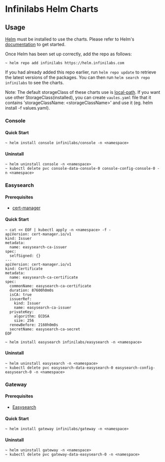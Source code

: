 # **Infinilabs Helm Charts**

## Usage

[Helm](https://helm.sh) must be installed to use the charts. Please refer to
Helm's [documentation](https://helm.sh/docs) to get started.

Once Helm has been set up correctly, add the repo as follows:

    ~ helm repo add infinilabs https://helm.infinilabs.com

If you had already added this repo earlier, run `helm repo update` to retrieve
the latest versions of the packages. You can then run `helm search repo
infinilabs` to see the charts.

Note: The default storageClass of these charts use is [local-path](https://github.com/rancher/local-path-provisioner). If you want use other StorageClass(installed), you can create `vaules.yaml` file that it contains 'storageClassName: \<storageClassName\>' and use it (eg. helm install -f values.yaml).

### Console

#### Quick Start

    ~ helm install console infinilabs/console -n <namespace>

#### Uninstall
    ~ helm uninstall console -n <namespace>
    ~ kubectl delete pvc console-data-console-0 console-config-console-0 -n <namespace>

### Easysearch

#### Prerequisites

+ [cert-manager](https://cert-manager.io/docs/installation/)

#### Quick Start

    ~ cat << EOF | kubectl apply -n <namespace> -f -
    apiVersion: cert-manager.io/v1
    kind: Issuer
    metadata:
      name: easysearch-ca-issuer
    spec:
      selfSigned: {}
    ---
    apiVersion: cert-manager.io/v1
    kind: Certificate
    metadata:
      name: easysearch-ca-certificate
    spec:
      commonName: easysearch-ca-certificate
      duration: 87600h0m0s
      isCA: true
      issuerRef:
        kind: Issuer
        name: easysearch-ca-issuer
      privateKey:
        algorithm: ECDSA
        size: 256
      renewBefore: 2160h0m0s
      secretName: easysearch-ca-secret
    EOF

    ~ helm install easysearch infinilabs/easysearch -n <namespace>
  
#### Uninstall
    ~ helm uninstall easysearch -n <namespace>
    ~ kubectl delete pvc easysearch-data-easysearch-0 easysearch-config-easysearch-0 -n <namespace>

### Gateway

#### Prerequisites

+ [Easysearch](#Easysearch)

#### Quick Start

    ~ helm install gateway infinilabs/gateway -n <namespace>

#### Uninstall
    ~ helm uninstall gateway -n <namespace>
    ~ kubectl delete pvc gateway-data-easysearch-0 -n <namespace>
